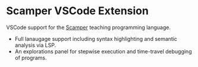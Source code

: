 # Scamper VSCode Extension

VSCode support for the [Scamper](https://github.com/slag-plt/scamper-lang)
teaching programming language.

+   Full lanaugage support including syntax highlighting and semantic analysis
    via LSP.
+   An explorations panel for stepwise execution and time-travel debugging of
    programs.